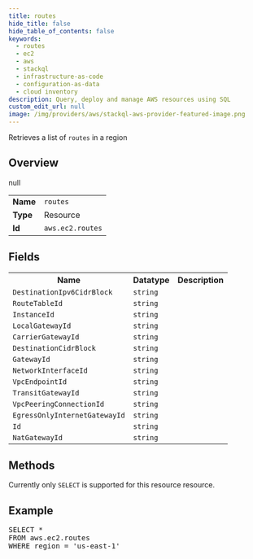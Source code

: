 ```yaml
---
title: routes
hide_title: false
hide_table_of_contents: false
keywords:
  - routes
  - ec2
  - aws
  - stackql
  - infrastructure-as-code
  - configuration-as-data
  - cloud inventory
description: Query, deploy and manage AWS resources using SQL
custom_edit_url: null
image: /img/providers/aws/stackql-aws-provider-featured-image.png
---
```

Retrieves a list of <code>routes</code> in a region

## Overview
<table><tbody>
<tr><td><b>Name</b></td><td><code>routes</code></td></tr>
<tr><td><b>Type</b></td><td>Resource</td></tr>
null
<tr><td><b>Id</b></td><td><code>aws.ec2.routes</code></td></tr>
</tbody></table>

## Fields
<table><tbody>
<tr><th>Name</th><th>Datatype</th><th>Description</th></tr>
<tr><td><code>DestinationIpv6CidrBlock</code></td><td><code>string</code></td><td></td></tr><tr><td><code>RouteTableId</code></td><td><code>string</code></td><td></td></tr><tr><td><code>InstanceId</code></td><td><code>string</code></td><td></td></tr><tr><td><code>LocalGatewayId</code></td><td><code>string</code></td><td></td></tr><tr><td><code>CarrierGatewayId</code></td><td><code>string</code></td><td></td></tr><tr><td><code>DestinationCidrBlock</code></td><td><code>string</code></td><td></td></tr><tr><td><code>GatewayId</code></td><td><code>string</code></td><td></td></tr><tr><td><code>NetworkInterfaceId</code></td><td><code>string</code></td><td></td></tr><tr><td><code>VpcEndpointId</code></td><td><code>string</code></td><td></td></tr><tr><td><code>TransitGatewayId</code></td><td><code>string</code></td><td></td></tr><tr><td><code>VpcPeeringConnectionId</code></td><td><code>string</code></td><td></td></tr><tr><td><code>EgressOnlyInternetGatewayId</code></td><td><code>string</code></td><td></td></tr><tr><td><code>Id</code></td><td><code>string</code></td><td></td></tr><tr><td><code>NatGatewayId</code></td><td><code>string</code></td><td></td></tr>
</tbody></table>

## Methods
Currently only <code>SELECT</code> is supported for this resource resource.

## Example
<pre>
SELECT * 
FROM aws.ec2.routes
WHERE region = 'us-east-1'
</pre>
